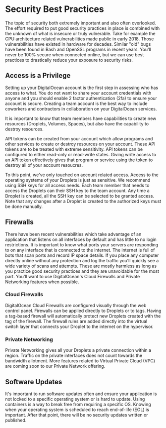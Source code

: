 # Security Best Practices
The topic of security both extremely important and also often overlooked. The effort required to put good security practices in place is combined with the unknown of what is insecure or truly vulnerable. Take for example the CPU architecture related vulnerabilities made public in early 2018. Those vulnerabilities have existed in hardware for decades. Similar "old" bugs have been found in Bash and OpenSSL programs in recent years. You'll never be 100% secure when connected online, but we can use best practices to drastically reduce your exposure to security risks.

## Access is a Privilege 
Setting up your DigitalOcean account is the first step in assessing who has access to what. You do not want to share your account credentials with anyone and you should enable 2 factor authentication (2fa) to ensure your account is secure. Creating a team account is the best way to include coworkers and contractors in collaboration on your DigitalOcean services.

It is important to know that team members have capabilities to create new resources (Droplets, Volumes, Spaces), but also have the capability to destroy resources.

API tokens can be created from your account which allow programs and other services to create or destroy resources on your account. These API tokens are to be treated with extreme sensitivity. API tokens can be configured to either read-only or read-write states. Giving write access to an API token effectively gives that program or service using the token to destroy all of your account resoucres. 

To this point, we've only touched on account related access. Access to the operating systems of your Droplets is just as sensitive. We recommend using SSH keys for all access needs. Each team member that needs to access the Droplets can their SSH key to the team account. Any time a Droplet is created, all the SSH key can be selected to be granted access. Note that any changes after a Droplet is created to the authorized keys must be done manually.

## Firewalls 
There have been recent vulnerabilities which take advantage of an application that listens on all interfaces by default and has little to no login restrictions. It is important to know what ports your servers are responding to on any interface that is connected to the internet. The internet is full of bots that scan ports and record IP space details. If you place any computer directly online without any protection and log the traffic you'll quickly see a wide variety of scans and attempts. These are mostly harmless as long as you practice good security practices and they are unavoidable for the most part. You'll want to use DigitalOcean's Cloud Firewalls and Private Networking features when possible.

### Cloud Firewalls
DigitalOcean Cloud Firewalls are configured visually through the web control panel. Firewalls can be applied directly to Droplets or to tags. Having a tag-based firewall will automatically protect new Droplets created with the tag of the firewall. The firewall rules are added directly into the virtual switch layer that connects your Droplet to the internet on the hypervisor.

### Private Networking
Private Networking gives all your Droplets a private connection within a region. Traffic on the private interfaces does not count towards the bandwidth allotment. More features related to Virtual Private Cloud (VPC) are coming soon to our Private Network offering.

## Software Updates
It's important to run software updates often and ensure your application is not locked to a specific operating system or is hard to update. Using containers is a way to break free from requiring a specific OS. Knowing when your operating system is scheduled to reach end-of-life (EOL) is important. After that point, there will be no security updates written or published. 







<!-- TODO: app security / SELINUX / permission stuff -->

<!-- TODO: auditing things -->
